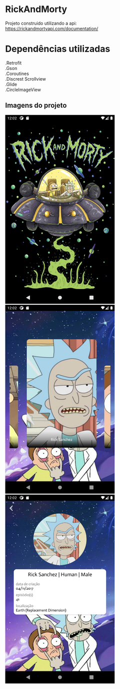 # RickAndMorty

Projeto construido utilizando a api: https://rickandmortyapi.com/documentation/

<h1>Dependências utilizadas</h1>

  .Retrofit<br />
  .Gson<br />
  .Coroutines<br />
  .Discrest Scrollview<br />
  .Glide<br />
  .CircleImageView<br />

<h2>Imagens do projeto</h2>

<div>
  <img src="https://github.com/silasferreiracarneiro/RickAndMorty/blob/master/img_projeto/Screenshot_1617624153.png" width="350" height="600" />
  &nbsp;
  <img src="https://github.com/silasferreiracarneiro/RickAndMorty/blob/master/img_projeto/Screenshot_1617624156.png" width="350" height="600" />
  &nbsp;
  <img src="https://github.com/silasferreiracarneiro/RickAndMorty/blob/master/img_projeto/Screenshot_1617624160.png" width="350" height="600" />
</div>
